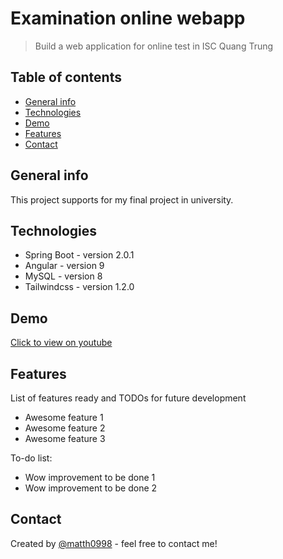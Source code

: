 # Examination online webapp
> Build a web application for online test in ISC Quang Trung

## Table of contents
* [General info](#general-info)
* [Technologies](#technologies)
* [Demo](#demo)
* [Features](#features)
* [Contact](#contact)

## General info
This project supports for my final project in university.

## Technologies
* Spring Boot - version 2.0.1
* Angular - version 9
* MySQL - version 8
* Tailwindcss - version 1.2.0

## Demo
[Click to view on youtube](https://www.youtube.com/watch?v=7MYMoGLcaMU)

## Features
List of features ready and TODOs for future development
* Awesome feature 1
* Awesome feature 2
* Awesome feature 3

To-do list:
* Wow improvement to be done 1
* Wow improvement to be done 2

## Contact
Created by [@matth0998](https://twitter.com/matth0998) - feel free to contact me!
